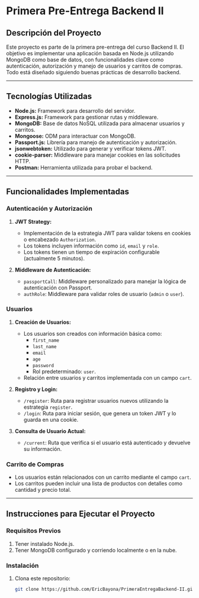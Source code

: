 # Primera Pre-Entrega Backend II

## Descripción del Proyecto

Este proyecto es parte de la primera pre-entrega del curso Backend II. El objetivo es implementar una aplicación basada en Node.js utilizando MongoDB como base de datos, con funcionalidades clave como autenticación, autorización y manejo de usuarios y carritos de compras. Todo está diseñado siguiendo buenas prácticas de desarrollo backend.

---

## Tecnologías Utilizadas

- **Node.js:** Framework para desarrollo del servidor.
- **Express.js:** Framework para gestionar rutas y middleware.
- **MongoDB:** Base de datos NoSQL utilizada para almacenar usuarios y carritos.
- **Mongoose:** ODM para interactuar con MongoDB.
- **Passport.js:** Librería para manejo de autenticación y autorización.
- **jsonwebtoken:** Utilizado para generar y verificar tokens JWT.
- **cookie-parser:** Middleware para manejar cookies en las solicitudes HTTP.
- **Postman:** Herramienta utilizada para probar el backend.

---

## Funcionalidades Implementadas

### **Autenticación y Autorización**
1. **JWT Strategy:**  
   - Implementación de la estrategia JWT para validar tokens en cookies o encabezado `Authorization`.
   - Los tokens incluyen información como `id`, `email` y `role`.
   - Los tokens tienen un tiempo de expiración configurable (actualmente 5 minutos).

2. **Middleware de Autenticación:**
   - `passportCall`: Middleware personalizado para manejar la lógica de autenticación con Passport.
   - `authRole`: Middleware para validar roles de usuario (`admin` o `user`).

### **Usuarios**
1. **Creación de Usuarios:**
   - Los usuarios son creados con información básica como:
     - `first_name`
     - `last_name`
     - `email`
     - `age`
     - `password`
     - Rol predeterminado: `user`.
   - Relación entre usuarios y carritos implementada con un campo `cart`.

2. **Registro y Login:**
   - `/register`: Ruta para registrar usuarios nuevos utilizando la estrategia `register`.
   - `/login`: Ruta para iniciar sesión, que genera un token JWT y lo guarda en una cookie.

3. **Consulta de Usuario Actual:**
   - `/current`: Ruta que verifica si el usuario está autenticado y devuelve su información.

### **Carrito de Compras**
- Los usuarios están relacionados con un carrito mediante el campo `cart`.
- Los carritos pueden incluir una lista de productos con detalles como cantidad y precio total.

---

## Instrucciones para Ejecutar el Proyecto

### **Requisitos Previos**
1. Tener instalado Node.js.
2. Tener MongoDB configurado y corriendo localmente o en la nube.

### **Instalación**
1. Clona este repositorio:
   ```bash
   git clone https://github.com/EricBayona/PrimeraEntregaBackend-II.git
